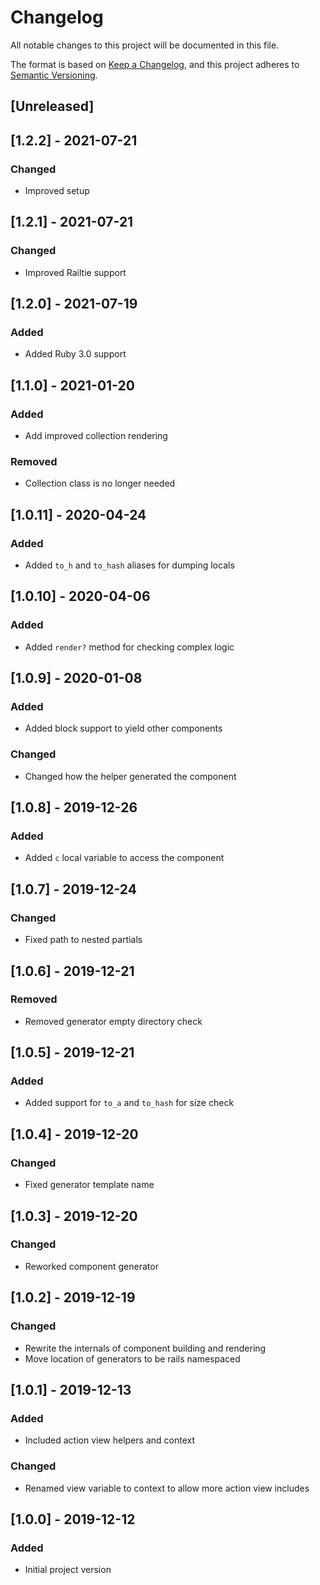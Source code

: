 # Changelog
All notable changes to this project will be documented in this file.

The format is based on [Keep a Changelog](https://keepachangelog.com/en/1.0.0/),
and this project adheres to [Semantic Versioning](https://semver.org/spec/v2.0.0.html).

## [Unreleased]

## [1.2.2] - 2021-07-21
### Changed
- Improved setup

## [1.2.1] - 2021-07-21
### Changed
- Improved Railtie support

## [1.2.0] - 2021-07-19
### Added
- Added Ruby 3.0 support

## [1.1.0] - 2021-01-20
### Added
- Add improved collection rendering
### Removed
- Collection class is no longer needed

## [1.0.11] - 2020-04-24
### Added
- Added `to_h` and  `to_hash` aliases for dumping locals

## [1.0.10] - 2020-04-06
### Added
- Added `render?` method for checking complex logic

## [1.0.9] - 2020-01-08
### Added
- Added block support to yield other components
### Changed
- Changed how the helper generated the component

## [1.0.8] - 2019-12-26
### Added
- Added `c` local variable to access the component

## [1.0.7] - 2019-12-24
### Changed
- Fixed path to nested partials

## [1.0.6] - 2019-12-21
### Removed
- Removed generator empty directory check

## [1.0.5] - 2019-12-21
### Added
- Added support for `to_a` and `to_hash` for size check

## [1.0.4] - 2019-12-20
### Changed
- Fixed generator template name

## [1.0.3] - 2019-12-20
### Changed
- Reworked component generator

## [1.0.2] - 2019-12-19
### Changed
- Rewrite the internals of component building and rendering
- Move location of generators to be rails namespaced

## [1.0.1] - 2019-12-13
### Added
- Included action view helpers and context
### Changed
- Renamed view variable to context to allow more action view includes

## [1.0.0] - 2019-12-12
### Added
- Initial project version
